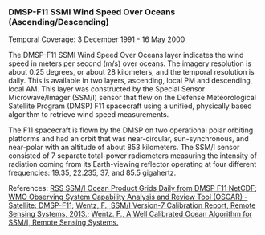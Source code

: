 ### DMSP-F11 SSMI Wind Speed Over Oceans (Ascending/Descending)
Temporal Coverage: 3 December 1991 - 16 May 2000

The DMSP-F11 SSMI Wind Speed Over Oceans layer indicates the wind speed in meters per second (m/s) over oceans. The imagery resolution is about 0.25 degrees, or about 28 kilometers, and the temporal resolution is daily. This is available in two layers, ascending, local PM and descending, local AM. This layer was constructed by the Special Sensor Microwave/Imager (SSM/I) sensor that flew on the Defense Meteorological Satellite Program (DMSP) F11 spacecraft using a unified, physically based algorithm to retrieve wind speed measurements.

The F11 spacecraft is flown by the DMSP on two operational polar orbiting platforms and had an orbit that was near-circular, sun-synchronous, and near-polar with an altitude of about 853 kilometers. The SSM/I sensor consisted of 7 separate total-power radiometers measuring the intensity of radiation coming from its Earth-viewing reflector operating at four different frequencies: 19.35, 22.235, 37, and 85.5 gigahertz.

References:
[RSS SSM/I Ocean Product Grids Daily from DMSP F11 NetCDF](http://dx.doi.org/10.5067/MEASURES/DMSP-F11/SSMI/DATA301);
[WMO Observing System Capability Analysis and Review Tool (OSCAR) - Satellite: DMSP-F11](https://www.wmo-sat.info/oscar/satellites/view/58);
[Wentz, F., SSM/I Version-7 Calibration Report, Remote Sensing Systems, 2013.](http://images.remss.com/papers/tech_reports/2012_Wentz_011012_Version-7_SSMI_Calibration.pdf);
[Wentz. F., A Well Calibrated Ocean Algorithm for SSM/I, Remote Sensing Systems.](https://ghrc.nsstc.nasa.gov/pub/doc/ssmi_netcdf/ssmi.pdf)
